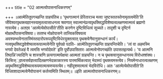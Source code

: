 +++
title = "02 आत्मत्वोपासनाधिकरणम्"

+++
॥आत्मेतितूपगच्छन्ति ग्राहयंतिच॥ 'पृथगात्मानं प्रेरितारञ्च मत्वा जुष्टस्ततस्तेनामृतत्वमेति'ति जीवेश्वरपृथक्त्वज्ञानस्यामृतत्वासाधनत्व श्रवणात् स्वात्मानंप्रत्यपृथक्सिद्धविशेष्यत्वलक्षणमात्मत्वं ब्रह्मणो नास्त्येव। अतएव 'आत्मेत्येवोपासीते'तीति करणेन दृष्टिविधित्वं सूच्यते। तादृशी च दृष्टिर्न मोक्षार्थोपासनाविषया। ततश्च मोक्षोपासने तात्त्विकविषयत्व अवश्यम्भावेनातास्मिंस्तदारोपरूपदृष्टिविधेरयुक्तत्वात् पृथक्त्वेनैवानुसन्धानं कार्यं। नत्वपृथक्सिद्धवेशेष्यत्वरूपात्मत्वेनेति पूर्वपक्षे पठति- आत्मेतितूपगच्छन्ति ग्राहयन्तिचेति। 'त्वं वा अहमस्मि भगवो देवतेअहं वै त्वमसि भगवोदेवते' इति पूर्वोउपासितारः आत्मत्वेनोपगच्छंति उपासतइत्यर्थः। 'य आत्मनि तिष्ठन्नि'त्यादिनि च शास्त्राणि प्रत्यगात्मापेक्षया आत्मतां ग्राहयन्ति। न च पृथक्त्वानुसन्धानस्य विरोधश्शंक्यः। किंचिज््ज्ञत्वसर्वज्ञत्वादिलक्षणभेदकाकारस्य पारमार्थिकत्वात् भेदरूपं पृथक्त्वमस्त्येव। नियमेनाधारत्वलक्षणम् अपृथक्सिद्धविशेष्यत्वरूपमात्मत्वमप्यस्त्येव। नहीदृशमात्मत्वं भेदविरोधि। अतः 'आत्मेत्येवोपासीते'ति विधिवशादात्मत्वेनैवोपासनं कर्तव्यमिति स्थितम्॥ ॥इति आत्मत्वोपासनाधिकरणम्॥